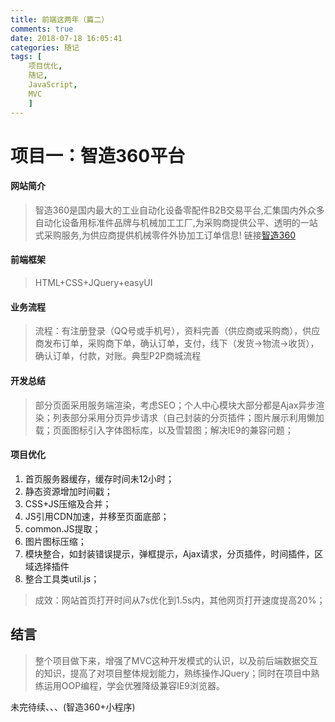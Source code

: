 ```yaml
---
title: 前端这两年（篇二）
comments: true
date: 2018-07-18 16:05:41
categories: 随记
tags: [
    项目优化,
    随记,
    JavaScript,
    MVC
    ]
---
```


# 项目一：智造360平台

#### 网站简介
> 智造360是国内最大的工业自动化设备零配件B2B交易平台,汇集国内外众多自动化设备用标准件品牌与机械加工工厂,为采购商提供公平、透明的一站式采购服务,为供应商提供机械零件外协加工订单信息! 链接[智造360](http://www.im360b2b.com/)

#### 前端框架

> HTML+CSS+JQuery+easyUI


#### 业务流程

> 流程：有注册登录（QQ号或手机号），资料完善（供应商或采购商），供应商发布订单，采购商下单，确认订单，支付，线下（发货->物流->收货），确认订单，付款，对账。典型P2P商城流程
<!-- more -->

#### 开发总结

> 部分页面采用服务端渲染，考虑SEO；个人中心模块大部分都是Ajax异步渲染；列表部分采用分页异步请求（自己封装的分页插件；图片展示利用懒加载；页面图标引入字体图标库，以及雪碧图；解决IE9的兼容问题；

#### 项目优化

1. 首页服务器缓存，缓存时间未12小时；
1. 静态资源增加时间戳；
1. CSS+JS压缩及合并；
1. JS引用CDN加速，并移至页面底部；
1. common.JS提取；
1. 图片图标压缩；
1. 模块整合，如封装错误提示，弹框提示，Ajax请求，分页插件，时间插件，区域选择插件
2. 整合工具类util.js；

> 成效：网站首页打开时间从7s优化到1.5s内，其他网页打开速度提高20%；

## 结言

> 整个项目做下来，增强了MVC这种开发模式的认识，以及前后端数据交互的知识，提高了对项目整体规划能力，熟练操作JQuery；同时在项目中熟练运用OOP编程，学会优雅降级兼容IE9浏览器。

未完待续、、、(智造360+小程序)